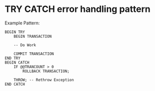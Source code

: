 # TRY CATCH error handling pattern

Example Pattern:

```
BEGIN TRY
    BEGIN TRANSACTION

    -- Do Work

    COMMIT TRANSACTION
END TRY
BEGIN CATCH
    IF @@TRANCOUNT > 0
        ROLLBACK TRANSACTION;

    THROW; -- Rethrow Exception
END CATCH
```
